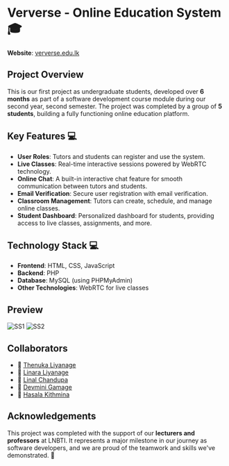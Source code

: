 # Ververse - Online Education System 🎓

**Website**: [ververse.edu.lk](https://ververse.edu.lk)

## Project Overview
This is our first project as undergraduate students, developed over **6 months** as part of a software development course module during our second year, second semester. The project was completed by a group of **5 students**, building a fully functioning online education platform.

## Key Features 💻
- **User Roles**: Tutors and students can register and use the system. 
- **Live Classes**: Real-time interactive sessions powered by WebRTC technology. 
- **Online Chat**: A built-in interactive chat feature for smooth communication between tutors and students. 
- **Email Verification**: Secure user registration with email verification. 
- **Classroom Management**: Tutors can create, schedule, and manage online classes. 
- **Student Dashboard**: Personalized dashboard for students, providing access to live classes, assignments, and more. 

## Technology Stack 💻
- **Frontend**: HTML, CSS, JavaScript 
- **Backend**: PHP
- **Database**: MySQL (using PHPMyAdmin) 
- **Other Technologies**: WebRTC for live classes 

## Preview
![SS1](https://github.com/user-attachments/assets/95539615-bd7c-4b71-b87a-dc2bab5cc066)
![SS2](https://github.com/user-attachments/assets/9ca7368e-7e1f-449e-b7d7-c5a7d1a29d68)

## Collaborators
- 👤  [Thenuka Liyanage](https://github.com/dilmith456) 
- 👤  [Linara Liyanage](https://github.com/eliylinara) 
- 👤  [Linal Chandupa](https://github.com/linalchandupa) 
- 👤  [Devmini Gamage](https://github.com/devminidinethra) 
- 👤  [Hasala Kithmina](https://github.com/KithM4) 

## Acknowledgements
This project was completed with the support of our **lecturers and professors** at LNBTI. It represents a major milestone in our journey as software developers, and we are proud of the teamwork and skills we've demonstrated. 🙌
